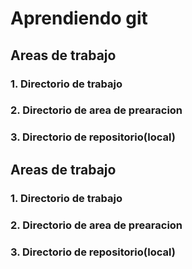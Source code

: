 # Aprendiendo git 
## Areas de trabajo
### 1. Directorio de trabajo 
### 2. Directorio de area de prearacion 
### 3. Directorio de repositorio(local)

## Areas de trabajo
### 1. Directorio de trabajo 
### 2. Directorio de area de prearacion 
### 3. Directorio de repositorio(local)

